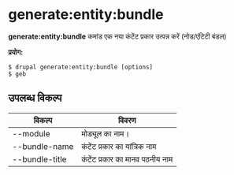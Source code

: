 # generate:entity:bundle
**generate:entity:bundle** कमांड एक नया कंटेंट प्रकार उत्पन्न करें (नोड/एंटिटी बंडल)

**प्रयोग:**
```
$ drupal generate:entity:bundle [options] 
$ geb  
```

## उपलब्ध विकल्प
विकल्प | विवरण
-------|-------------
--module | मोड्यूल का नाम।
--bundle-name | कंटेंट प्रकार का यांत्रिक नाम
--bundle-title | कंटेंट प्रकार का मानव पठनीय नाम
